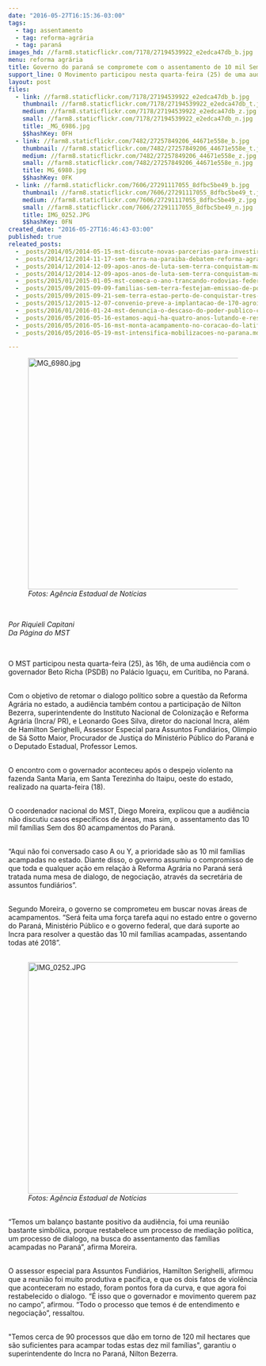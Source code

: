 ```yaml
---
date: "2016-05-27T16:15:36-03:00"
tags:
  - tag: assentamento
  - tag: reforma-agrária
  - tag: paraná
images_hd: //farm8.staticflickr.com/7178/27194539922_e2edca47db_b.jpg
menu: reforma agrária
title: Governo do paraná se compromete com o assentamento de 10 mil Sem Terra até 2018
support_line: O Movimento participou nesta quarta-feira (25) de uma audiência com o governador Beto Richa no Palácio Iguaçu.
layout: post
files:
  - link: //farm8.staticflickr.com/7178/27194539922_e2edca47db_b.jpg
    thumbnail: //farm8.staticflickr.com/7178/27194539922_e2edca47db_t.jpg
    medium: //farm8.staticflickr.com/7178/27194539922_e2edca47db_z.jpg
    small: //farm8.staticflickr.com/7178/27194539922_e2edca47db_n.jpg
    title: _MG_6986.jpg
    $$hashKey: 0FH
  - link: //farm8.staticflickr.com/7482/27257849206_44671e558e_b.jpg
    thumbnail: //farm8.staticflickr.com/7482/27257849206_44671e558e_t.jpg
    medium: //farm8.staticflickr.com/7482/27257849206_44671e558e_z.jpg
    small: //farm8.staticflickr.com/7482/27257849206_44671e558e_n.jpg
    title: MG_6980.jpg
    $$hashKey: 0FK
  - link: //farm8.staticflickr.com/7606/27291117055_8dfbc5be49_b.jpg
    thumbnail: //farm8.staticflickr.com/7606/27291117055_8dfbc5be49_t.jpg
    medium: //farm8.staticflickr.com/7606/27291117055_8dfbc5be49_z.jpg
    small: //farm8.staticflickr.com/7606/27291117055_8dfbc5be49_n.jpg
    title: IMG_0252.JPG
    $$hashKey: 0FN
created_date: "2016-05-27T16:46:43-03:00"
published: true
releated_posts:
  - _posts/2014/05/2014-05-15-mst-discute-novas-parcerias-para-investir-em-assentamentos-no-parana.md-e
  - _posts/2014/12/2014-11-17-sem-terra-na-paraiba-debatem-reforma-agraria-popular-em-encontro.md
  - _posts/2014/12/2014-12-09-apos-anos-de-luta-sem-terra-conquistam-maquinario-no-ms.md
  - _posts/2014/12/2014-12-09-apos-anos-de-luta-sem-terra-conquistam-maquinario-no-ms.md-e
  - _posts/2015/01/2015-01-05-mst-comeca-o-ano-trancando-rodovias-federais-no-mato-grosso-do-sul.md
  - _posts/2015/09/2015-09-09-familias-sem-terra-festejam-emissao-de-posse-em-sergipe.md
  - _posts/2015/09/2015-09-21-sem-terra-estao-perto-de-conquistar-tres-fazendas-simbolicas-em-mg.md
  - _posts/2015/12/2015-12-07-convenio-preve-a-implantacao-de-170-agroindustrias-em-assentamentos-da-ba.md
  - _posts/2016/01/2016-01-24-mst-denuncia-o-descaso-do-poder-publico-com-os-assentamentos-de-mato-grosso-do-sul.md
  - _posts/2016/05/2016-05-16-estamos-aqui-ha-quatro-anos-lutando-e-resistindo-e-daqui-nao-sairemos.md
  - _posts/2016/05/2016-05-16-mst-monta-acampamento-no-coracao-do-latifundio-gaucho.md
  - _posts/2016/05/2016-05-19-mst-intensifica-mobilizacoes-no-parana.md

---
```

<figure class="image"><img alt="MG_6980.jpg" height="467" src="//farm8.staticflickr.com/7482/27257849206_44671e558e_b.jpg" width="700" />
<figcaption><em>Fotos: Ag&ecirc;ncia Estadual de Not&iacute;cias</em></figcaption>
</figure>

<p>&nbsp;</p>

<p><em>Por Riquieli Capitani<br />
Da P&aacute;gina do MST</em></p>

<div>&nbsp;</div>

<p>O MST&nbsp;participou nesta quarta-feira (25), &agrave;s 16h, de uma audi&ecirc;ncia com o governador Beto Richa (PSDB) no Pal&aacute;cio Igua&ccedil;u, em Curitiba, no Paran&aacute;.</p>

<p><br />
Com o objetivo de retomar o dialogo pol&iacute;tico sobre a quest&atilde;o da Reforma Agr&aacute;ria no estado, a audi&ecirc;ncia tamb&eacute;m contou&nbsp;a participa&ccedil;&atilde;o de Nilton Bezerra, superintendente do&nbsp;Instituto Nacional de Coloniza&ccedil;&atilde;o e Reforma Agr&aacute;ria (Incra/ PR), e Leonardo Goes Silva, diretor do nacional Incra, al&eacute;m de Hamilton Serighelli, Assessor Especial para&nbsp;Assuntos Fundi&aacute;rios, Olimpio de S&aacute; Sotto Maior, Procurador de Justi&ccedil;a do Minist&eacute;rio P&uacute;blico do Paran&aacute;&nbsp;e o Deputado Estadual, Professor Lemos.</p>

<p><br />
O encontro com o governador&nbsp;aconteceu ap&oacute;s o despejo violento na fazenda Santa Maria, em Santa Terezinha do Itaipu, oeste do estado, realizado&nbsp;na quarta-feira (18).</p>

<p><br />
O coordenador nacional do MST, Diego Moreira, explicou que a audi&ecirc;ncia n&atilde;o discutiu casos espec&iacute;ficos de &aacute;reas, mas sim, o assentamento das 10 mil fam&iacute;lias Sem&nbsp;dos 80 acampamentos do Paran&aacute;.</p>

<p><br />
&ldquo;Aqui n&atilde;o foi conversado caso A ou Y, a prioridade s&atilde;o as&nbsp;10 mil fam&iacute;lias acampadas no estado. Diante disso,&nbsp;o governo assumiu o compromisso de que&nbsp;toda e qualquer a&ccedil;&atilde;o em rela&ccedil;&atilde;o &agrave; Reforma Agr&aacute;ria no Paran&aacute;&nbsp;ser&aacute; tratada numa mesa de dialogo, de negocia&ccedil;&atilde;o, atrav&eacute;s da secret&aacute;ria de assuntos fundi&aacute;rios&rdquo;.</p>

<p><br />
Segundo Moreira, o governo se comprometeu em buscar novas&nbsp;&aacute;reas de acampamentos. &ldquo;Ser&aacute; feita&nbsp;uma for&ccedil;a tarefa aqui no estado entre o&nbsp;governo do Paran&aacute;, Minist&eacute;rio P&uacute;blico&nbsp;e o governo federal, que dar&aacute; suporte ao Incra para resolver a quest&atilde;o das 10 mil fam&iacute;lias acampadas, assentando todas at&eacute; 2018&rdquo;.&nbsp;<br />
&nbsp;</p>

<figure class="image"><img alt="IMG_0252.JPG" height="467" src="//farm8.staticflickr.com/7606/27291117055_8dfbc5be49_b.jpg" width="700" />
<figcaption><em>Fotos: Ag&ecirc;ncia Estadual de Not&iacute;cias</em></figcaption>
</figure>

<p><br />
&ldquo;Temos um balan&ccedil;o bastante positivo da audi&ecirc;ncia, foi uma reuni&atilde;o bastante simb&oacute;lica, porque restabelece um processo de media&ccedil;&atilde;o pol&iacute;tica, um processo de dialogo, na busca&nbsp;do assentamento das fam&iacute;lias acampadas no Paran&aacute;&rdquo;, afirma Moreira.</p>

<p><br />
O assessor especial para Assuntos Fundi&aacute;rios, Hamilton Serighelli, afirmou que a reuni&atilde;o foi muito produtiva e pacifica, e que os dois fatos de viol&ecirc;ncia que aconteceram​&nbsp;no estado, foram pontos fora da curva, e que agora foi restabelecido o dialogo. &ldquo;&Eacute; isso que o governador e movimento querem paz no campo&rdquo;, afirmou. &ldquo;Todo o processo&nbsp;que temos &eacute; de entendimento e negocia&ccedil;&atilde;o&rdquo;, ressaltou.</p>

<p><br />
&quot;Temos cerca de 90 processos que d&atilde;o em torno de 120 mil hectares que s&atilde;o suficientes para acampar todas estas dez mil fam&iacute;lias&quot;, garantiu o superintendente&nbsp;do Incra no Paran&aacute;, Nilton Bezerra.</p>
